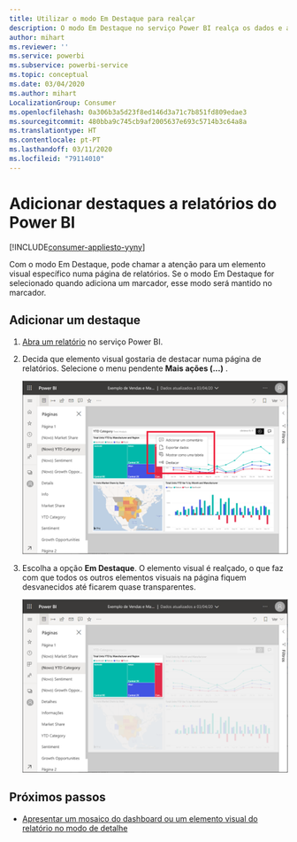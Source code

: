 ```yaml
---
title: Utilizar o modo Em Destaque para realçar
description: O modo Em Destaque no serviço Power BI realça os dados e as informações importantes.
author: mihart
ms.reviewer: ''
ms.service: powerbi
ms.subservice: powerbi-service
ms.topic: conceptual
ms.date: 03/04/2020
ms.author: mihart
LocalizationGroup: Consumer
ms.openlocfilehash: 0a306b3a5d23f8ed146d3a71c7b851fd809edae3
ms.sourcegitcommit: 480bba9c745cb9af2005637e693c5714b3c64a8a
ms.translationtype: HT
ms.contentlocale: pt-PT
ms.lasthandoff: 03/11/2020
ms.locfileid: "79114010"
---
```

# <a name="add-spotlights-to-power-bi-reports"></a>Adicionar destaques a relatórios do Power BI

[!INCLUDE[consumer-appliesto-yyny](../includes/consumer-appliesto-yyny.md)]

Com o modo Em Destaque, pode chamar a atenção para um elemento visual específico numa página de relatórios.  Se o modo Em Destaque for selecionado quando adiciona um marcador, esse modo será mantido no marcador.

## <a name="add-a-spotlight"></a>Adicionar um destaque

1. [Abra um relatório](end-user-report-open.md) no serviço Power BI.

2. Decida que elemento visual gostaria de destacar numa página de relatórios. Selecione o menu pendente **Mais ações (...)** .  

    ![Comparar o modo Em Destaque ao modo de detalhe](media/end-user-spotlight/power-bi-spotlight.png)

3. Escolha a opção **Em Destaque**. O elemento visual é realçado, o que faz com que todos os outros elementos visuais na página fiquem desvanecidos até ficarem quase transparentes. 

    ![Modo Em Destaque](media/end-user-spotlight/power-bi-spotlighted.png)



## <a name="next-steps"></a>Próximos passos

* [Apresentar um mosaico do dashboard ou um elemento visual do relatório no modo de detalhe](end-user-focus.md)

